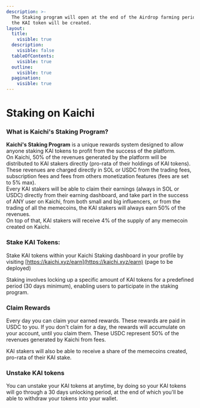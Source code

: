 ```yaml
---
description: >-
  The Staking program will open at the end of the Airdrop farming period, when
  the KAI token will be created.
layout:
  title:
    visible: true
  description:
    visible: false
  tableOfContents:
    visible: true
  outline:
    visible: true
  pagination:
    visible: true
---
```


# Staking on Kaichi

### What is Kaichi's Staking Program?

**Kaichi's Staking Program** is a unique rewards system designed to allow anyone staking KAI tokens to profit from the success of the platform. \
On Kaichi, 50% of the revenues generated by the platform will be distributed to KAI stakers directly (pro-rata of their holdings of KAI tokens). These revenues are charged directly in SOL or USDC from the trading fees, subscription fees and fees from others monetization features (fees are set to 5% max).  \
Every KAI stakers will be able to claim their earnings (always in SOL or USDC) directly from their earning dashboard, and take part in the success of ANY user on Kaichi, from both small and big influencers, or from the trading of all the memecoins, the KAI stakers will always earn 50% of the revenues.\
On top of that, KAI stakers will receive 4% of the supply of any memecoin created on Kaichi.

### Stake KAI Tokens:

Stake KAI tokens within your Kaichi Staking dashboard in your profile by visiting [https://kaichi.xyz/earn](https://kaichi.xyz/earn) (page to be deployed)

Staking involves locking up a specific amount of KAI tokens for a predefined period (30 days minimum), enabling users to participate in the staking program.&#x20;

### Claim Rewards  <a href="#why-become-an-scout" id="why-become-an-scout"></a>

Every day you can claim your earned rewards. These rewards are paid in USDC to you. If you don't claim for a day, the rewards will accumulate on your account, until you claim them. These USDC represent 50% of the revenues generated by Kaichi from fees.

KAI stakers will also be able to receive a share of the memecoins created, pro-rata of their KAI stake.

### **Unstake** KAI **tokens**

You can unstake your KAI tokens at anytime, by doing so your KAI tokens will go through a 30 days unlocking period, at the end of which you'll be able to withdraw your tokens into your wallet.&#x20;
